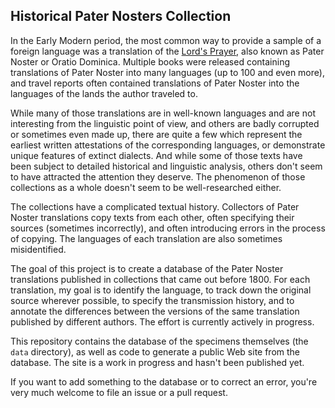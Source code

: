 ## Historical Pater Nosters Collection

In the Early Modern period, the most common way to provide a sample of a foreign language
was a translation of the [Lord's Prayer](https://en.wikipedia.org/wiki/Lord%27s_Prayer), also
known as Pater Noster or Oratio Dominica. Multiple books were released containing translations
of Pater Noster into many languages (up to 100 and even more), and travel reports often contained
translations of Pater Noster into the languages of the lands the author traveled to.

While many of those translations are in well-known languages and are not interesting from the
linguistic point of view, and others are badly corrupted or sometimes even made up, there are
quite a few which represent the earliest written attestations of the corresponding languages,
or demonstrate unique features of extinct dialects. And while some of those texts have been
subject to detailed historical and linguistic analysis, others don't seem to have attracted
the attention they deserve. The phenomenon of those collections as a whole doesn't seem to be
well-researched either.

The collections have a complicated textual history. Collectors of Pater Noster translations
copy texts from each other, often specifying their sources (sometimes incorrectly), and often
introducing errors in the process of copying. The languages of each translation are also
sometimes misidentified.

The goal of this project is to create a database of the Pater Noster translations published
in collections that came out before 1800. For each translation, my goal is to identify the language,
to track down the original source wherever possible, to specify the transmission history,
and to annotate the differences between the versions of the same translation published by
different authors. The effort is currently actively in progress.

This repository contains the database of the specimens themselves (the `data` directory),
as well as code to generate a public Web site from the database. The site is a work in progress
and hasn't been published yet.

If you want to add something to the database or to correct an error, you're very much welcome
to file an issue or a pull request.

